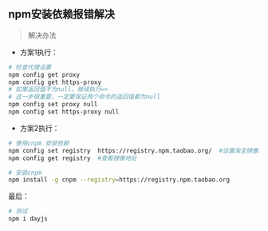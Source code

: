 ## npm安装依赖报错解决

> 解决办法

* 方案1执行：

```bash
# 检查代理设置
npm config get proxy
npm config get https-proxy
# 如果返回值不为null，继续执行=>
# 这一步很重要，一定要保证两个命令的返回值都为null
npm config set proxy null
npm config set https-proxy null
```

* 方案2执行：

```bash
# 使用cnpm 安装依赖
npm config set registry  https://registry.npm.taobao.org/  #设置淘宝镜像地址
npm config get registry  #查看镜像地址

# 安装cnpm
npm install -g cnpm --registry=https://registry.npm.taobao.org
```



最后：

```bash
# 测试
npm i dayjs
```


